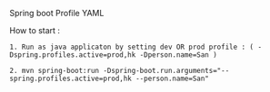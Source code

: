 Spring boot Profile YAML

How to start : 

    1. Run as java applicaton by setting dev OR prod profile : ( -Dspring.profiles.active=prod,hk -Dperson.name=San ) 
    
    2. mvn spring-boot:run -Dspring-boot.run.arguments="--spring.profiles.active=prod,hk --person.name=San"
    
    
    
